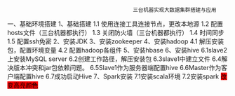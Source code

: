 
                                            三台机器实现大数据集群搭建与应用
一、基础环境搭建
1、基础搭建
  1.1 使用连接工具连接节点，更改本地源
  1.2 配置hosts文件（三台机器都执行）
  1.3 关闭防火墙（三台机器都执行）
  1.4 时间同步
  1.5 配置ssh免密
2、安装JDK
3、安装zookeeper
4、安装hadoop
4.1 解压安装包，配置环境变量
4.2 配置hadoop各组件
5、安装hbase
6、安装hive
  6.1slave2上安装MySQL server
  6.2创建工作路径，解压安装包
  6.3slave1中建立文件
  6.4解决版本冲突和jar包依赖问题。
  6.5Slave1作为服务器端配置hive
  6.6Master作为客户端配置hive
  6.7成功启动Hive
7、Spark安装
  7.1安装scala环境
  7.2安装spark
<mark style=background-color:red>改变高亮颜色</mark> 



